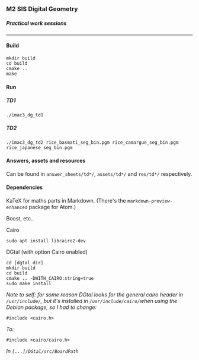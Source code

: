 
### M2 SIS Digital Geometry

##### Practical work sessions

---

#### Build 

    mkdir build
    cd build
    cmake ..
    make

#### Run

##### TD1

    ./imac3_dg_td1
    
##### TD2

    ./imac3_dg_td2 rice_basmati_seg_bin.pgm rice_camargue_seg_bin.pgm rice_japanese_seg_bin.pgm 

#### Answers, assets and resources

Can be found in `answer_sheets/td*/`, `assets/td*/` and `res/td*/` respectively.


#### Dependencies

KaTeX for maths parts in Markdown. (There's the `markdown-preview-enhanced` package for Atom.)

Boost, etc..

Cairo

    sudo apt install libcairo2-dev


DGtal (with option Cairo enabled)

    cd [dgtal dir]
    mkdir build
    cd build
    cmake .. -DWITH_CAIRO:string=true
    sudo make install

*Note to self: for some reason DGtal looks for the general cairo header in `/usr/include/`,
but it's installed in `/usr/include/cairo/`when using the Debian package, so I had to change:*

    #include <cairo.h>

*To:*

    #include <cairo/cairo.h>

*In `[...]/DGtal/src/BoardPath`*

